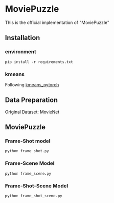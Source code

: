 # MoviePuzzle

This is the official implementation of "MoviePuzzle"

## Installation

### environment

```
pip install -r requirements.txt
```

### kmeans

Following [kmeans_pytorch](https://github.com/subhadarship/kmeans_pytorch)

## Data Preparation

Original Dataset: [MovieNet](https://movienet.github.io/)

## MoviePuzzle

### Frame-Shot model

```
python frame_shot.py
```

### Frame-Scene Model

```
python frame_scene.py
```

### Frame-Shot-Scene Model

```
python frame_shot_scene.py
```
